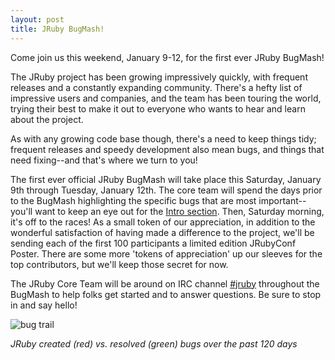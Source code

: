 ```yaml
---
layout: post
title: JRuby BugMash!
---
```

Come join us this weekend, January 9-12, for the first ever JRuby BugMash!

The JRuby project has been growing impressively quickly, with frequent releases and a constantly expanding community. There's a hefty list of impressive users and companies, and the team has been touring the world, trying their best to make it out to everyone who wants to hear and learn about the project.

As with any growing code base though, there's a need to keep things tidy; frequent releases and speedy development also mean bugs, and things that need fixing--and that's where we turn to you!

The first ever official JRuby BugMash will take place this Saturday, January 9th through Tuesday, January 12th. The core team will spend the days prior to the BugMash highlighting the specific bugs that are most important--you'll want to keep an eye out for the [Intro section][intro]. Then, Saturday morning, it's off to the races! As a small token of our appreciation, in addition to the wonderful satisfaction of having made a difference to the project, we'll be sending each of the first 100 participants a limited edition JRubyConf Poster. There are some more 'tokens of appreciation' up our sleeves for the top contributors, but we'll keep those secret for now.

The JRuby Core Team will be around on IRC channel [#jruby](irc://irc.freenode.net/%23jruby) throughout the BugMash to help folks get started and to answer questions. Be sure to stop in and say hello!

![bug trail](/images/jruby-bug-chart-jan-2010.png)

*JRuby created (red) vs. resolved (green) bugs over the past 120 days*

[intro]: http://bit.ly/jruby-intro
